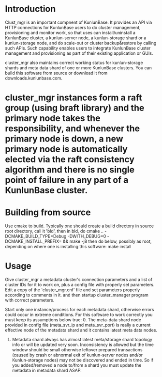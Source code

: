 # Introduction

Clust_mgr is an important compnent of KunlunBase. It provides an API via HTTP connections for KunlunBase users to do cluster management, provisioning and monitor work, so that uses can install/uninstall a KunlunBase cluster, a kunlun-server node, a kunlun-storage shard or a kunlun-storage node, and do scale-out or cluster backup&restore by calling such APIs. Such capability enables users to integrate KunlunBase cluster management and provisioning as part of their existing application or GUIs.

cluster_mgr also maintains correct working status for kunlun-storage shards and meta data shard of one or more KunlunBase clusters.
You can build this software from source or download it from downloads.kunlunbase.com.

# cluster_mgr instances form a raft group (using braft library) and the primary node takes the responsibility, and whenever the primary node is down, a new primary node is automatically elected via the raft consistency algorithm and there is no single point of failure in any part of a KunlunBase cluster.

# Building from source

Use cmake to build. Typically one should create a build directory in source root directory, call it 'bld', then in bld, do 
cmake .. -DCMAKE_BUILD_TYPE=Debug -DWITH_DEBUG=0 -DCMAKE_INSTALL_PREFIX=<install dir> && make -j8
then do below, possibly as root, depending on where one is installing this software:
make install 

# Usage

Give cluster_mgr a metadata cluster's connection parameters and a list of cluster IDs for it to work on, plus a config file with properly set parameters. Edit a copy of the 'cluster_mgr.cnf' file and set parameters properly according to comments in it. and then startup cluster_manager program with correct parameters.

Start only one instance/process for each metadata shard, otherwise errors could occur in extreme conditions.
For this software to work correctly you must keep its assumptions below true:
0. The meta-data shard node provided in config file (meta_svr_ip and meta_svr_port) is really a current effective node of the metadata shard and it contains latest meta data nodes.
1. Metadata shard always has almost latest meta/storage shard topology info or will be updated very soon. Inconsistency is allowed but the time window should be small otherwise leftover prepared transactions (caused by crash or abnormal exit of kunlun-server nodes and/or Kunlun-storage nodes) may not be discovered and ended in time. So if you added/removed a node to/from a shard you must update the metadata in metadata shard ASAP.

